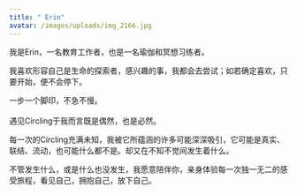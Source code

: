 ```yaml
---
title: " Erin"
avatar: /images/uploads/img_2166.jpg
---
```

我是Erin，一名教育工作者，也是一名瑜伽和冥想习练者。

我喜欢形容自己是生命的探索者，感兴趣的事，我都会去尝试；如若确定喜欢，只要开始，便不会停下。

一步一个脚印，不急不慢。\
\
遇见Circling于我而言既是偶然，也是必然。

每一次的Circling充满未知，我被它所蕴涵的许多可能深深吸引，它可能是真实、联结、流动，也可能什么都不是。却又在不知不觉间发生着什么。

不管发生什么，或是什么也没发生，我愿意陪伴你，亲身体验每一次独一无二的感受旅程，看见自己，拥抱自己，放下自己。